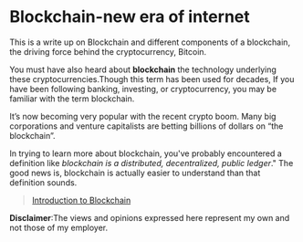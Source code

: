 # Blockchain-new era of internet 
This is a write up on Blockchain and different components of a blockchain, the driving force behind the cryptocurrency, Bitcoin.

You must have also heard about __blockchain__ the technology underlying these cryptocurrencies.Though this term has been used for decades,
If you have been following banking, investing, or cryptocurrency, you may be familiar with the term blockchain.

It’s now becoming very popular with the recent crypto boom. Many big corporations and venture capitalists are betting billions of
dollars on “the blockchain”.

In trying to learn more about blockchain, you've probably encountered a definition like _blockchain is a distributed, decentralized, 
public ledger_." The good news is, blockchain is actually easier to understand than that definition sounds.

>[Introduction to Blockchain](https://github.com/suryapeddineni/Blockchain-new-era-of-internet/blob/master/Introduction.md)


__Disclaimer__:The views and opinions expressed here represent my own and not those of my employer.

